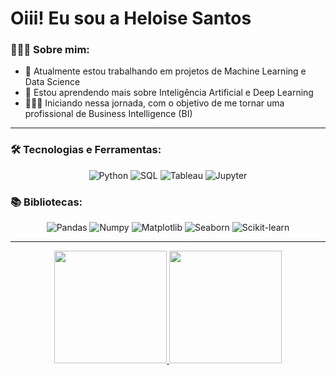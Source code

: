 # Oiii! Eu sou a Heloise Santos

### 👩🏼‍💻 Sobre mim:
- 📝 Atualmente estou trabalhando em projetos de Machine Learning e Data Science
- 📘 Estou aprendendo mais sobre Inteligência Artificial e Deep Learning
- 🏃🏼‍♀️ Iniciando nessa jornada, com o objetivo de me tornar uma profissional de Business Intelligence (BI)

---

### 🛠 Tecnologias e Ferramentas:
<p align="center">
  <img src="https://img.shields.io/badge/Python-3776AB?style=for-the-badge&logo=python&logoColor=white" alt="Python">
  <img src="https://img.shields.io/badge/SQL-4479A1?style=for-the-badge&logo=sql&logoColor=white" alt="SQL">
  <img src="https://img.shields.io/badge/Tableau-E97627?style=for-the-badge&logo=tableau&logoColor=white" alt="Tableau">
  <img src="https://img.shields.io/badge/Jupyter-F37626?style=for-the-badge&logo=jupyter&logoColor=white" alt="Jupyter">
</p>

### 📚 Bibliotecas:
<p align="center">
  <img src="https://img.shields.io/badge/Pandas-150458?style=for-the-badge&logo=pandas&logoColor=white" alt="Pandas">
  <img src="https://img.shields.io/badge/Numpy-013243?style=for-the-badge&logo=numpy&logoColor=white" alt="Numpy">
  <img src="https://img.shields.io/badge/Matplotlib-3776AB?style=for-the-badge&logo=matplotlib&logoColor=white" alt="Matplotlib">
  <img src="https://img.shields.io/badge/Seaborn-3776AB?style=for-the-badge&logo=seaborn&logoColor=white" alt="Seaborn">
  <img src="https://img.shields.io/badge/Scikit--learn-3776AB?style=for-the-badge&logo=scikit-learn&logoColor=white" alt="Scikit-learn">
</p>

---

<div align="center">
  <a href="https://github.com/diegozitto">
  <img height="180em" src="https://github-readme-stats.vercel.app/api?username=heloise-02&theme=neon&show_icons=true"/>
  <img height="180em" src="https://github-readme-stats.vercel.app/api/top-langs/?username=heloise-02&layout=compact&langs_count=7&theme=neon"/>
    
</div>
